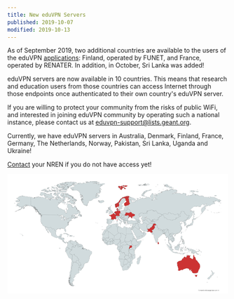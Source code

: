 ```yaml
---
title: New eduVPN Servers
published: 2019-10-07
modified: 2019-10-13
---
```


As of September 2019, two additional countries are available to the users of 
the eduVPN [applications](../apps.html): Finland, operated by FUNET, and 
France, operated by RENATER. In addition, in October, Sri Lanka was added!

eduVPN servers are now available in 10 countries. This means that research and
education users from those countries can access Internet through those 
endpoints once authenticated to their own country's eduVPN server.

If you are willing to protect your community from the risks of public WiFi, and 
interested in joining eduVPN community by operating such a national instance, 
please contact us at 
[eduvpn-support@lists.geant.org](mailto:eduvpn-support@lists.geant.org).

Currently, we have eduVPN servers in Australia, Denmark, Finland, France, 
Germany, The Netherlands, Norway, Pakistan, Sri Lanka, Uganda and Ukraine!

[Contact](../contact.html#server-operators) your NREN if you do not have access yet!

![eduVPN map](../img/eduvpn_map_october_2019.png)

